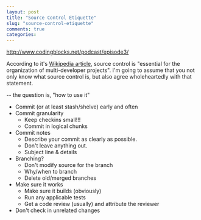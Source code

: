 ```yaml
---
layout: post
title: "Source Control Etiquette"
slug: "source-control-etiquette"
comments: true
categories: 
---
```


http://www.codingblocks.net/podcast/episode3/

According to it's [Wikipedia article](http://en.wikipedia.org/wiki/Revision_control),
source control is "essential for the organization of multi-developer projects".
I'm going to assume that you not only know what source control is, but also agree
wholeheartedly with that statement.

-- the question is, "how to use it"

* Commit (or at least stash/shelve) early and often
* Commit granularity
	- Keep checkins small!!!
	- Commit in logical chunks
* Commit notes
	- Describe your commit as clearly as possible.
	- Don't leave anything out.
	- Subject line & details
* Branching?
	- Don't modify source for the branch
	- Why/when to branch
	- Delete old/merged branches
* Make sure it works
	- Make sure it builds (obviously)
	- Run any applicable tests
	- Get a code review (usually) and attribute the reviewer
* Don't check in unrelated changes
